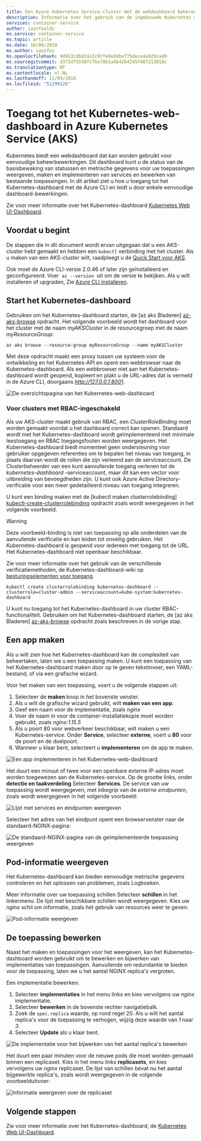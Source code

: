 ```yaml
---
title: Een Azure Kubernetes Service-cluster met de webdashboard beheren
description: Informatie over het gebruik van de ingebouwde Kubernetes web UI-dashboard voor het beheren van een cluster Azure Kubernetes Service (AKS)
services: container-service
author: iainfoulds
ms.service: container-service
ms.topic: article
ms.date: 10/08/2018
ms.author: iainfou
ms.openlocfilehash: 9d953cdb82412c07fe0ed4bef75dece4a929cad9
ms.sourcegitcommit: d372d75558fc7be78b1a4b42b4245f40f213018c
ms.translationtype: MT
ms.contentlocale: nl-NL
ms.lasthandoff: 11/09/2018
ms.locfileid: "51299126"
---
```

# <a name="access-the-kubernetes-web-dashboard-in-azure-kubernetes-service-aks"></a>Toegang tot het Kubernetes-web-dashboard in Azure Kubernetes Service (AKS)

Kubernetes biedt een webdashboard dat kan worden gebruikt voor eenvoudige beheerbewerkingen. Dit dashboard kunt u de status van de basisbewaking van statussen en metrische gegevens voor uw toepassingen weergeven, maken en implementeren van services en bewerken van bestaande toepassingen. In dit artikel ziet u hoe u toegang tot het Kubernetes-dashboard met de Azure CLI en leidt u door enkele eenvoudige dashboard-bewerkingen.

Zie voor meer informatie over het Kubernetes-dashboard [Kubernetes Web UI-Dashboard][kubernetes-dashboard].

## <a name="before-you-begin"></a>Voordat u begint

De stappen die in dit document wordt ervan uitgegaan dat u een AKS-cluster hebt gemaakt en hebben een `kubectl` verbinding met het cluster. Als u maken van een AKS-cluster wilt, raadpleegt u de [Quick Start voor AKS][aks-quickstart].

Ook moet de Azure CLI-versie 2.0.46 of later zijn geïnstalleerd en geconfigureerd. Voer  `az --version`  uit om de versie te bekijken. Als u wilt installeren of upgraden, Zie [Azure CLI installeren][install-azure-cli].

## <a name="start-the-kubernetes-dashboard"></a>Start het Kubernetes-dashboard

Gebruiken om het Kubernetes-dashboard starten, de [az aks Bladeren] [ az-aks-browse] opdracht. Het volgende voorbeeld wordt het dashboard voor het cluster met de naam *myAKSCluster* in de resourcegroep met de naam *myResourceGroup*:

```azurecli
az aks browse --resource-group myResourceGroup --name myAKSCluster
```

Met deze opdracht maakt een proxy tussen uw systeem voor de ontwikkeling en het Kubernetes-API en opent een webbrowser naar de Kubernetes-dashboard. Als een webbrowser niet aan het Kubernetes-dashboard wordt geopend, kopieert en plakt u de URL-adres dat is vermeld in de Azure CLI, doorgaans *http://127.0.0.1:8001*.

![De overzichtspagina van het Kubernetes-web-dashboard](./media/kubernetes-dashboard/dashboard-overview.png)

### <a name="for-rbac-enabled-clusters"></a>Voor clusters met RBAC-ingeschakeld

Als uw AKS-cluster maakt gebruik van RBAC, een *ClusterRoleBinding* moet worden gemaakt voordat u het dashboard correct kan openen. Standaard wordt met het Kubernetes-dashboard wordt geïmplementeerd met minimale leestoegang en RBAC toegangsfouten worden weergegeven. Het Kubernetes-dashboard biedt momenteel geen ondersteuning voor gebruiker opgegeven referenties om te bepalen het niveau van toegang, in plaats daarvan wordt de rollen die zijn verleend aan de serviceaccount. De Clusterbeheerder van een kunt aanvullende toegang verlenen tot de *kubernetes-dashboard* -serviceaccount, maar dit kan een vector voor uitbreiding van bevoegdheden zijn. U kunt ook Azure Active Directory-verificatie voor een meer gedetailleerd niveau van toegang integreren.

U kunt een binding maken met de [kubectl maken clusterrolebinding] [ kubectl-create-clusterrolebinding] opdracht zoals wordt weergegeven in het volgende voorbeeld. 

> [!WARNING]
> Deze voorbeeld-binding is niet van toepassing op alle onderdelen van de aanvullende verificatie en kan leiden tot onveilig gebruiken. Het Kubernetes-dashboard is geopend voor iedereen met toegang tot de URL. Het Kubernetes-dashboard niet openbaar beschikbaar.
>
> Zie voor meer informatie over het gebruik van de verschillende verificatiemethoden, de Kubernetes-dashboard-wiki op [besturingselementen voor toegang][dashboard-authentication].

```console
kubectl create clusterrolebinding kubernetes-dashboard --clusterrole=cluster-admin --serviceaccount=kube-system:kubernetes-dashboard
```

U kunt nu toegang tot het Kubernetes-dashboard in uw cluster RBAC-functionaliteit. Gebruiken om het Kubernetes-dashboard starten, de [az aks Bladeren] [ az-aks-browse] opdracht zoals beschreven in de vorige stap.

## <a name="create-an-application"></a>Een app maken

Als u wilt zien hoe het Kubernetes-dashboard kan de complexiteit van beheertaken, laten we u een toepassing maken. U kunt een toepassing van het Kubernetes-dashboard maken door op te geven tekstinvoer, een YAML-bestand, of via een grafische wizard.

Voor het maken van een toepassing, voert u de volgende stappen uit:

1. Selecteer de **maken** knop in het bovenste venster.
1. Als u wilt de grafische wizard gebruikt, wilt **maken van een app**.
1. Geef een naam voor de implementatie, zoals *nginx*
1. Voer de naam in voor de container-installatiekopie moet worden gebruikt, zoals *nginx:1.15.5*
1. Als u poort 80 voor webverkeer beschikbaar, wilt maken u een Kubernetes-service. Onder **Service**, selecteer **externe**, voert u **80** voor de poort en de doelpoort.
1. Wanneer u klaar bent, selecteert u **implementeren** om de app te maken.

![Een app implementeren in het Kubernetes-web-dashboard](./media/kubernetes-dashboard/create-app.png)

Het duurt een minuut of twee voor een openbare externe IP-adres moet worden toegewezen aan de Kubernetes-service. Op de grootte links, onder **detectie en taakverdeling** Selecteer **Services**. De service van uw toepassing wordt weergegeven, met inbegrip van de *externe eindpunten*, zoals wordt weergegeven in het volgende voorbeeld:

![Lijst met services en eindpunten weergeven](./media/kubernetes-dashboard/view-services.png)

Selecteer het adres van het eindpunt opent een browservenster naar de standaard-NGINX-pagina:

![De standaard-NGINX-pagina van de geïmplementeerde toepassing weergeven](./media/kubernetes-dashboard/default-nginx.png)

## <a name="view-pod-information"></a>Pod-informatie weergeven

Het Kubernetes-dashboard kan bieden eenvoudige metrische gegevens controleren en het oplossen van problemen, zoals Logboeken.

Meer informatie over uw toepassing schillen Selecteer **schillen** in het linkermenu. De lijst met beschikbare schillen wordt weergegeven. Kies uw *nginx* schil om informatie, zoals het gebruik van resources weer te geven:

![Pod-informatie weergeven](./media/kubernetes-dashboard/view-pod-info.png)

## <a name="edit-the-application"></a>De toepassing bewerken

Naast het maken en toepassingen voor het weergeven, kan het Kubernetes-dashboard worden gebruikt om te bewerken en bijwerken van implementaties van toepassingen. Aanvullende om redundantie te bieden voor de toepassing, laten we u het aantal NGINX replica's vergroten.

Een implementatie bewerken:

1. Selecteer **implementaties** in het menu links en kies vervolgens uw *nginx* implementatie.
1. Selecteer **bewerken** in de bovenste rechter navigatiebalk.
1. Zoek de `spec.replica` waarde, op rond regel 20. Als u wilt het aantal replica's voor de toepassing te verhogen, wijzig deze waarde van *1* naar *3*.
1. Selecteer **Update** als u klaar bent.

![De implementatie voor het bijwerken van het aantal replica's bewerken](./media/kubernetes-dashboard/edit-deployment.png)

Het duurt een paar minuten voor de nieuwe pods die moet worden gemaakt binnen een replicaset. Kies in het menu links **replicasets**, en kies vervolgens uw *nginx* replicaset. De lijst van schillen bevat nu het aantal bijgewerkte replica's, zoals wordt weergegeven in de volgende voorbeelduitvoer:

![Informatie weergeven over de replicaset](./media/kubernetes-dashboard/view-replica-set.png)

## <a name="next-steps"></a>Volgende stappen

Zie voor meer informatie over het Kubernetes-dashboard, de [Kubernetes Web UI-Dashboard][kubernetes-dashboard].

<!-- LINKS - external -->
[kubernetes-dashboard]: https://kubernetes.io/docs/tasks/access-application-cluster/web-ui-dashboard/
[dashboard-authentication]: https://github.com/kubernetes/dashboard/wiki/Access-control
[kubectl-create-clusterrolebinding]: https://kubernetes.io/docs/reference/generated/kubectl/kubectl-commands#-em-clusterrolebinding-em-
[kubectl-apply]: https://kubernetes.io/docs/reference/generated/kubectl/kubectl-commands#apply

<!-- LINKS - internal -->
[aks-quickstart]: ./kubernetes-walkthrough.md
[install-azure-cli]: /cli/azure/install-azure-cli
[az-aks-browse]: /cli/azure/aks#az-aks-browse
